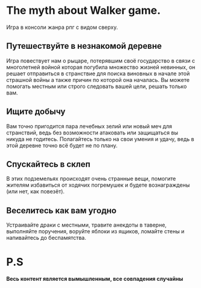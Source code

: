 # The myth about Walker game.
Игра в консоли жанра рпг с видом сверху.
## **Путешествуйте в незнакомой деревне**
Игра повествует нам о рыцаре, потерявшим своё государство в связи с многолетней войной которая погубила множество жизней невинных, он решает отправиться в странствие для поиска виновных в начале этой страшной войны а также причин по которой она началась. Вы можете помогать местным или строго следовать вашей цели, решать только вам.
## **Ищите добычу**
Вам точно пригодится пара лечебных зелий или новый меч для странствий, ведь без возможности атаковать или защищаться вы никуда не годитесь. Полагайтесь только на свои умения и удачу, ведь в этой деревне точно всё будет не по плану.
## **Спускайтесь в склеп**
В этих подземельях происходят очень странные вещи, помогите жителям избавиться от ходячих погремушек и будете вознаграждены (или нет, как повезёт).
## **Веселитесь как вам угодно**
Устраивайте драки с местными, травите анекдоты в таверне, выполняйте поручения, воруйте яблоки из ящиков, ломайте стены и напивайтесь до беспамятства.
# **P.S**
**Весь контент является вымышленным, все совпадения случайны**